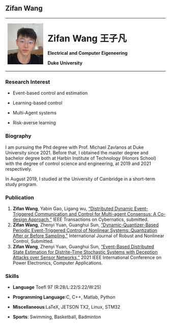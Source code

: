 ## Zifan Wang
<table border="0">
  <tr>
    <td width="25%">
      <img src="Pic2.jpg" width="100%">     
    </td>
    <td width="75%">
      <h1>Zifan Wang 王子凡</h1>
      <p><b>Electrical and Computer Eigeneering</b></p>
      <p><b>Duke University</b></p>
    </td>
  </tr>
</table>

### Research Interest
- Event-based control and estimation  

- Learning-based control  

- Multi-Agent systems  

- Risk-averse learning

### Biography
I am pursuing the Phd degree with Prof. Michael Zavlanos at Duke University since 2021. Before that, I obtained the master degree and bachelor degree both at Harbin Institute of Technology (Honors School) with the degree of control science and engineering, at 2019 and 2021 respectively.

In August 2019, I studied at the University of Cambridge in a short-term study program.

### Publication
1. **Zifan Wang**, Yabin Gao, Ligang wu, [“Distributed Dynamic Event-Triggered Communication and Control for Multi-agent Consensus: A Co-design Approach,”](./WZF_MAS.pdf)
IEEE Transactions on Cybernatics, submitted.
2. **Zifan Wang**, Zhenyi Yuan, Guanghui Sun, [“Dynamic-Quantizer-Based Periodic Event-Triggered Control of Nonlinear Systems: Quantization After or Before
Sampling,”](./WZF_RNC.pdf) International Journal of Robust and Nonlinear Control, Submitted.
3. **Zifan Wang**, Zhenyi Yuan, Guanghui Sun, [“Event-Based Distributed State Estimation for Distrite-Time Stochastic Systems with Deception Attacks over Sensor
Networks,”](./WZF_IET.pdf) 2021 IEEE International Conference on Power Electronics, Computer Applications.

### Skills
- **Language** Toefl 97 (R:28/L:22/S:22/W:25)  

- **Programming Language**:C, C++, Matlab, Python  

- **Miscellaneous**:LaTeX, JETSON TX2, Linux, STM32  

- **Sports**: Swimming, Basketball, Badminton


